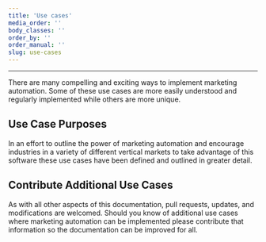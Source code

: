 ```yaml
---
title: 'Use cases'
media_order: ''
body_classes: ''
order_by: ''
order_manual: ''
slug: use-cases
---
```


------------

There are many compelling and exciting ways to implement marketing automation. Some of these use cases are more easily understood and regularly implemented while others are more unique.

## Use Case Purposes

In an effort to outline the power of marketing automation and encourage industries in a variety of different vertical markets to take advantage of this software these use cases have been defined and outlined in greater detail.

## Contribute Additional Use Cases

As with all other aspects of this documentation, pull requests, updates, and modifications are welcomed. Should you know of additional use cases where marketing automation can be implemented please contribute that information so the documentation can be improved for all.
